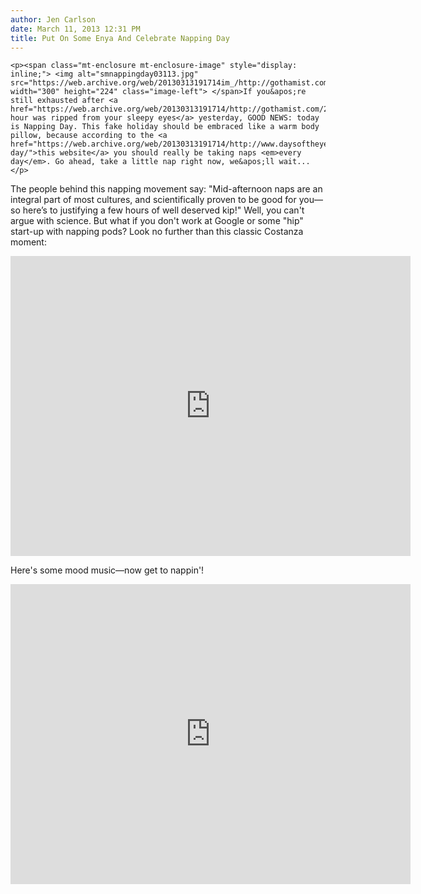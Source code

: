 ```yaml
---
author: Jen Carlson
date: March 11, 2013 12:31 PM
title: Put On Some Enya And Celebrate Napping Day
---
```



	
	
	
	<p><span class="mt-enclosure mt-enclosure-image" style="display: inline;"> <img alt="smnappingday03113.jpg" src="https://web.archive.org/web/20130313191714im_/http://gothamist.com/attachments/arts_jen/smnappingday03113.jpg" width="300" height="224" class="image-left"> </span>If you&apos;re still exhausted after <a href="https://web.archive.org/web/20130313191714/http://gothamist.com/2013/03/09/its_time_to_declare_war_on_daylight.php">an hour was ripped from your sleepy eyes</a> yesterday, GOOD NEWS: today is Napping Day. This fake holiday should be embraced like a warm body pillow, because according to the <a href="https://web.archive.org/web/20130313191714/http://www.daysoftheyear.com/days/napping-day/">this website</a> you should really be taking naps <em>every day</em>. Go ahead, take a little nap right now, we&apos;ll wait...</p>

<p>The people behind this napping movement say: &quot;Mid-afternoon naps are an integral part of most cultures, and scientifically proven to be good for you&#x2014;so here&#x2019;s to justifying a few hours of well deserved kip!&quot; Well, you can&apos;t argue with science. But what if you don&apos;t work at Google or some &quot;hip&quot; start-up with napping pods? Look no further than this classic Costanza moment:</p>

<p><iframe width="640" height="480" src="https://web.archive.org/web/20130313191714if_/http://www.youtube-nocookie.com/embed/oh7hfDZyZNg" frameborder="0" allowfullscreen></iframe></p>

<p>Here&apos;s some mood music&#x2014;now get to nappin&apos;!</p>

<p><iframe width="640" height="480" src="https://web.archive.org/web/20130313191714if_/http://www.youtube-nocookie.com/embed/wOtQ2vMxOl0" frameborder="0" allowfullscreen></iframe></p>
	
	
	
	
	
